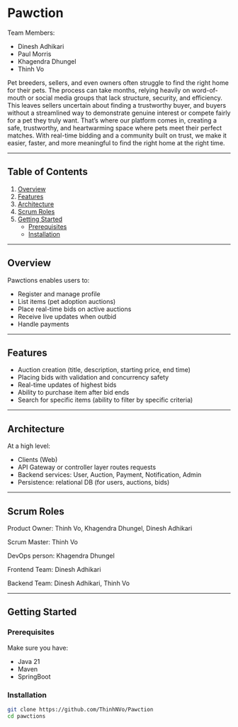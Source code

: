 # Pawction

Team Members: 
- Dinesh Adhikari 
- Paul Morris 
- Khagendra Dhungel 
- Thinh Vo

Pet breeders, sellers, and even owners often struggle to find the right home for their pets. The process can take months, relying heavily on word-of-mouth or social media groups that lack structure, security, and efficiency. This leaves sellers uncertain about finding a trustworthy buyer, and buyers without a streamlined way to demonstrate genuine interest or compete fairly for a pet they truly want. That’s where our platform comes in, creating a safe, trustworthy, and heartwarming space where pets meet their perfect matches. With real-time bidding and a community built on trust, we make it easier, faster, and more meaningful to find the right home at the right time.

---

## Table of Contents

1. [Overview](#overview)  
2. [Features](#features)  
3. [Architecture](#architecture)
4. [Scrum Roles](#Scrum-roles)
5. [Getting Started](#getting-started)  
   - [Prerequisites](#prerequisites)  
   - [Installation](#installation)  

---

## Overview

Pawctions enables users to:

- Register and manage profile  
- List items (pet adoption auctions) 
- Place real-time bids on active auctions  
- Receive live updates when outbid  
- Handle payments 

---

## Features

- Auction creation (title, description, starting price, end time)  
- Placing bids with validation and concurrency safety  
- Real-time updates of highest bids 
- Ability to purchase item after bid ends 
- Search for specific items (ability to filter by specific criteria)

---

## Architecture

At a high level:

- Clients (Web) 
- API Gateway or controller layer routes requests  
- Backend services: User, Auction, Payment, Notification, Admin  
- Persistence: relational DB (for users, auctions, bids)

---

## Scrum Roles

Product Owner: Thinh Vo, Khagendra Dhungel, Dinesh Adhikari 

Scrum Master: Thinh Vo

DevOps person: Khagendra Dhungel

Frontend Team: Dinesh Adhikari 

Backend Team: Dinesh Adhikari, Thinh Vo

---

## Getting Started

### Prerequisites

Make sure you have:

- Java 21  
- Maven
- SpringBoot  

### Installation

```bash
git clone https://github.com/ThinhNVo/Pawction
cd pawctions
